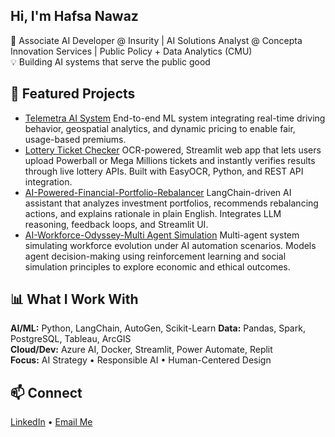 ## Hi, I'm Hafsa Nawaz
🎯 Associate AI Developer @ Insurity | AI Solutions Analyst @ Concepta Innovation Services | Public Policy + Data Analytics (CMU)  
💡 Building AI systems that serve the public good

## 🚀 Featured Projects
-  [Telemetra AI System](https://github.com/hnawaz2025/Telemetra)
   End-to-end ML system integrating real-time driving behavior, geospatial analytics, and dynamic pricing to enable fair, usage-based premiums.
-  [Lottery Ticket Checker](https://github.com/hnawaz2025/LuckySnap)
   OCR-powered, Streamlit web app that lets users upload Powerball or Mega Millions tickets and instantly verifies results through live lottery APIs. Built with EasyOCR, Python, and REST API        integration.
-  [AI-Powered-Financial-Portfolio-Rebalancer](https://github.com/hnawaz2025/AI-Powered-Financial-Portfolio-Rebalancer-)
   LangChain-driven AI assistant that analyzes investment portfolios, recommends rebalancing actions, and explains rationale in plain English. Integrates LLM reasoning, feedback loops, and          Streamlit UI.
-  [AI-Workforce-Odyssey-Multi Agent Simulation](https://github.com/hnawaz2025/AI-Workforce-Odyssey---Multi-Agent-Simulation)
  Multi-agent system simulating workforce evolution under AI automation scenarios. Models agent decision-making using reinforcement learning and social simulation principles to explore economic    and ethical outcomes.

## 📊 What I Work With
**AI/ML:** Python, LangChain, AutoGen, Scikit-Learn
**Data:** Pandas, Spark, PostgreSQL, Tableau, ArcGIS  
**Cloud/Dev:** Azure AI, Docker, Streamlit, Power Automate, Replit  
**Focus:** AI Strategy • Responsible AI • Human-Centered Design

## 📫 Connect
[LinkedIn](https://www.linkedin.com/in/hafsanawaz2000/) • [Email Me](hafsanawaz10@hotmail.com)
